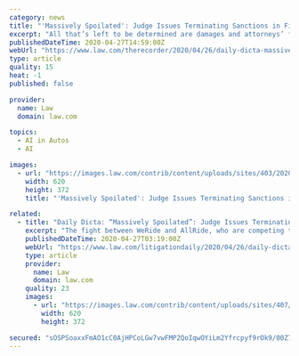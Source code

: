```yaml
---
category: news
title: "'Massively Spoilated': Judge Issues Terminating Sanctions in Fight over Self-Driving Cars"
excerpt: "All that’s left to be determined are damages and attorneys’ fees. It’s one in a series of autonomous vehicle trade secrets cases that have been flaring up in Silicon Valley of late—conflict that’s not entirely surprising, given the race to develop self-driving technology and the potentially enormous payoff for the first company to ..."
publishedDateTime: 2020-04-27T14:59:00Z
webUrl: "https://www.law.com/therecorder/2020/04/26/daily-dicta-massively-spoilated-judge-issues-terminating-sanctions-in-fight-over-self-driving-cars-403-49494/"
type: article
quality: 15
heat: -1
published: false

provider:
  name: Law
  domain: law.com

topics:
  - AI in Autos
  - AI

images:
  - url: "https://images.law.com/contrib/content/uploads/sites/403/2020/04/Quinn-Emanuel-Office-Sign-Article-201803121918.jpg"
    width: 620
    height: 372
    title: "'Massively Spoilated': Judge Issues Terminating Sanctions in Fight over Self-Driving Cars"

related:
  - title: "Daily Dicta: “Massively Spoilated”: Judge Issues Terminating Sanctions in Fight over Self-Driving Cars"
    excerpt: "The fight between WeRide and AllRide, who are competing to bring self-driving cars to the Chinese market, stands out for what U.S. District Judge Edward Davila of the Northern District of California described as a “staggering” amount of destruction of potentially discoverable material."
    publishedDateTime: 2020-04-27T03:19:00Z
    webUrl: "https://www.law.com/litigationdaily/2020/04/26/daily-dicta-massively-spoilated-judge-issues-terminating-sanctions-in-fight-over-self-driving-cars/"
    type: article
    provider:
      name: Law
      domain: law.com
    quality: 23
    images:
      - url: "https://images.law.com/contrib/content/uploads/sites/407/2020/02/Quinn-Emanuel-Office-Sign-Article-201803121918.jpg"
        width: 620
        height: 372

secured: "sOSPSoaxxFmAO1cC0AjHPCoLGw7vwFMP2QoIqwOYiLm2Yfrcpyf9rOk9/00Z7fhAR1XX6KxJqoMxs2aw3lOKAKv759fRBEdeLBeKIXp2XlN3DyI5cRFntK0PBmE1sxMTlna01xDi9Um77V/7UJwdGkOJpRaK/VomptnToQZbhlg7d7XxCgvCuWphKEZMgZ80wdMrpzIskRt9FMamDUqDuEVWAUCTfEQXrgMCddMriTdKqsdFq/Tj0jnrszeFZuyu/81FxrM0tPXG/XBuVFM7HptvIA8BPfVa4opJuftvyS7P/M6la7V7pF0cFp3G8lzn;aOI6ol6OQMBCCpB7dgRWnw=="
---
```



